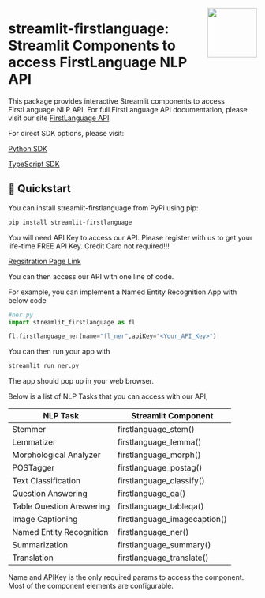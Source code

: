<a href="https://www.firstlanguage.in"><img src="https://img.firstlanguage.in/img/Original_9M3zC4lrHRd.webp?tr=w-150" width="100" height="100" align="right" />
</a>

# streamlit-firstlanguage: Streamlit Components to access FirstLanguage NLP API


This package provides interactive Streamlit components to access FirstLanguage NLP API. For full FirstLanguage API documentation, please visit our site [FirstLanguage API](https://firstlanguage.in)

For direct SDK options, please visit:

[Python SDK](https://github.com/FirstLanguage/firstlanguage_python)

[TypeScript SDK](https://github.com/FirstLanguage/firstlanguage-typescript)

## 🚀 Quickstart

You can install streamlit-firstlanguage from PyPi using pip:
```bash
pip install streamlit-firstlanguage
```

You will need API Key to access our API. Please register with us to get your life-time FREE API Key. Credit Card not required!!!

[Regsitration Page Link](https://www.firstlanguage.in/auth/create-account)


You can then access our API with one line of code.

For example, you can implement a Named Entity Recognition App with below code

```python
#ner.py
import streamlit_firstlanguage as fl

fl.firstlanguage_ner(name="fl_ner",apiKey="<Your_API_Key>")
```

You can then run your app with 
```bash
streamlit run ner.py
```
The app should pop up in your web browser.

Below is a list of NLP Tasks that you can access with our API,



| NLP Task    | Streamlit Component   |
|--------------|------------|
|  Stemmer      |  firstlanguage_stem()        |
|  Lemmatizer     |  firstlanguage_lemma()        |
|  Morphological Analyzer      |  firstlanguage_morph()        |
|  POSTagger      |  firstlanguage_postag()        |
|  Text Classification       |  firstlanguage_classify()        |
|  Question Answering     |  firstlanguage_qa()        |
|  Table Question Answering     |  firstlanguage_tableqa()        |
|  Image Captioning     |  firstlanguage_imagecaption()        |
|  Named Entity Recognition     |  firstlanguage_ner()        |
|  Summarization     |  firstlanguage_summary()        |
|  Translation     |  firstlanguage_translate()        |


Name and APIKey is the only required params to access the component. Most of the component elements are configurable.




